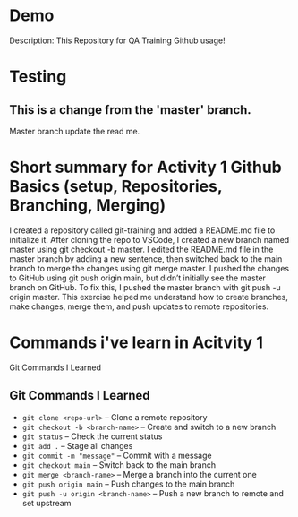 # Demo

Description: This Repository for QA Training Github usage!

# Testing

## This is a change from the 'master' branch.
Master branch update the read me.

# Short summary for Activity 1 Github Basics (setup, Repositories, Branching, Merging)

I created a repository called git-training and added a README.md file to initialize it. After cloning the repo to VSCode, I created a new branch named master using git checkout -b master. I edited the README.md file in the master branch by adding a new sentence, then switched back to the main branch to merge the changes using git merge master. I pushed the changes to GitHub using git push origin main, but didn’t initially see the master branch on GitHub. To fix this, I pushed the master branch with git push -u origin master. This exercise helped me understand how to create branches, make changes, merge them, and push updates to remote repositories.

# Commands i've learn in Acitvity 1
Git Commands I Learned

## Git Commands I Learned

- `git clone <repo-url>` – Clone a remote repository
- `git checkout -b <branch-name>` – Create and switch to a new branch
- `git status` – Check the current status
- `git add .` – Stage all changes
- `git commit -m "message"` – Commit with a message
- `git checkout main` – Switch back to the main branch
- `git merge <branch-name>` – Merge a branch into the current one
- `git push origin main` – Push changes to the main branch
- `git push -u origin <branch-name>` – Push a new branch to remote and set upstream
